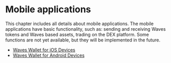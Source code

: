# Mobile applications

This chapter includes all details about mobile applications. The mobile applications have basic functionality, such as: sending and receiving Waves tokens and Waves based assets, trading on the DEX platform.
Some functions are not yet available, but they will be implemented in the future.

* [Waves Wallet for iOS Devices](mobile-apps/iOS.md)
* [Waves Wallet for Android Devices](mobile-apps/android.md)
